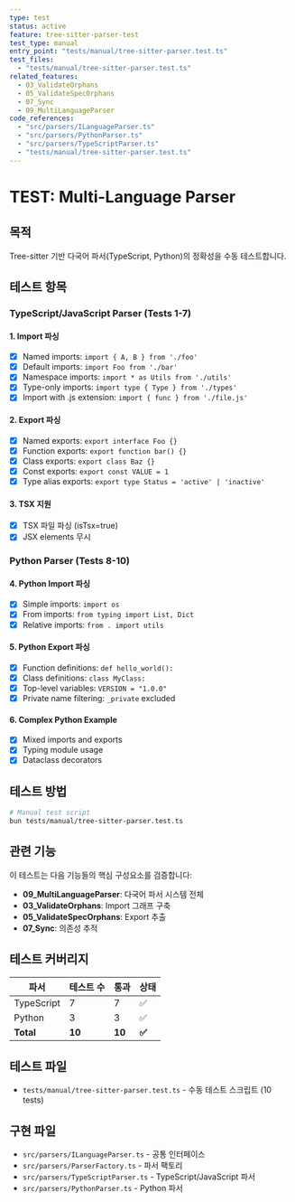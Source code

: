 ```yaml
---
type: test
status: active
feature: tree-sitter-parser-test
test_type: manual
entry_point: "tests/manual/tree-sitter-parser.test.ts"
test_files:
  - "tests/manual/tree-sitter-parser.test.ts"
related_features:
  - 03_ValidateOrphans
  - 05_ValidateSpecOrphans
  - 07_Sync
  - 09_MultiLanguageParser
code_references:
  - "src/parsers/ILanguageParser.ts"
  - "src/parsers/PythonParser.ts"
  - "src/parsers/TypeScriptParser.ts"
  - "tests/manual/tree-sitter-parser.test.ts"
---
```


# TEST: Multi-Language Parser

## 목적

Tree-sitter 기반 다국어 파서(TypeScript, Python)의 정확성을 수동 테스트합니다.

## 테스트 항목

### TypeScript/JavaScript Parser (Tests 1-7)

#### 1. Import 파싱
- [x] Named imports: `import { A, B } from './foo'`
- [x] Default imports: `import Foo from './bar'`
- [x] Namespace imports: `import * as Utils from './utils'`
- [x] Type-only imports: `import type { Type } from './types'`
- [x] Import with .js extension: `import { func } from './file.js'`

#### 2. Export 파싱
- [x] Named exports: `export interface Foo {}`
- [x] Function exports: `export function bar() {}`
- [x] Class exports: `export class Baz {}`
- [x] Const exports: `export const VALUE = 1`
- [x] Type alias exports: `export type Status = 'active' | 'inactive'`

#### 3. TSX 지원
- [x] TSX 파일 파싱 (isTsx=true)
- [x] JSX elements 무시

### Python Parser (Tests 8-10)

#### 4. Python Import 파싱
- [x] Simple imports: `import os`
- [x] From imports: `from typing import List, Dict`
- [x] Relative imports: `from . import utils`

#### 5. Python Export 파싱
- [x] Function definitions: `def hello_world():`
- [x] Class definitions: `class MyClass:`
- [x] Top-level variables: `VERSION = "1.0.0"`
- [x] Private name filtering: `_private` excluded

#### 6. Complex Python Example
- [x] Mixed imports and exports
- [x] Typing module usage
- [x] Dataclass decorators

## 테스트 방법

```bash
# Manual test script
bun tests/manual/tree-sitter-parser.test.ts
```

## 관련 기능

이 테스트는 다음 기능들의 핵심 구성요소를 검증합니다:
- **09_MultiLanguageParser**: 다국어 파서 시스템 전체
- **03_ValidateOrphans**: Import 그래프 구축
- **05_ValidateSpecOrphans**: Export 추출
- **07_Sync**: 의존성 추적

## 테스트 커버리지

| 파서 | 테스트 수 | 통과 | 상태 |
|------|----------|------|------|
| TypeScript | 7 | 7 | ✅ |
| Python | 3 | 3 | ✅ |
| **Total** | **10** | **10** | **✅** |

## 테스트 파일

- `tests/manual/tree-sitter-parser.test.ts` - 수동 테스트 스크립트 (10 tests)

## 구현 파일

- `src/parsers/ILanguageParser.ts` - 공통 인터페이스
- `src/parsers/ParserFactory.ts` - 파서 팩토리
- `src/parsers/TypeScriptParser.ts` - TypeScript/JavaScript 파서
- `src/parsers/PythonParser.ts` - Python 파서

